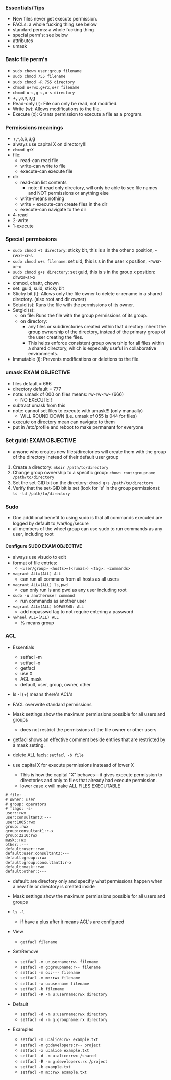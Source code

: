 ### Essentials/Tips
* New files never get execute permission.
* FACLs: a whole fucking thing see below
* standard perms: a whole fucking thing
* special perm's: see below
* attributes
* umask

### Basic file perm's
* `sudo chown user:group filename`
* `sudo chmod 755 filename`
* `sudo chmod -R 755 directory`
* `chmod u+rwx,g+rx,o+r filename`
* `chmod u-s,g-s,o-s directory`
* +,-,a,o,u,g
* Read-only (r): File can only be read, not modified.
* Write (w): Allows modifications to the file.
* Execute (x): Grants permission to execute a file as a program.

### Permissions meanings
* +,-,a,o,u,g
* always use capital X on directory!!!
* `chmod g+X`
* file:
    * read-can read file
    * write-can write to file
    * execute-can execute file
* dir
    * read-can list contents
        * note: if read only directory, will only be able to see file names and NOT permissions or anything else
    * write-means nothing
    * write + execute-can create files in the dir
    * execute-can navigate to the dir
* 4-read
* 2-write
* 1-execute

### Special permissions
* `sudo chmod +t directory`: sticky bit, this is s in the other x position, -rwxr-xr-s
* `sudo chmod u+s filename`: set uid, this is s in the user x position, -rwsr-xr-x
* `sudo chmod g+s directory`: set guid, this is s in the group x position: drwxr-sr-x
* chmod, chattr, chown
* set: guid, suid, sticky bit
* Sticky bit (t): Allows only the file owner to delete or rename in a shared directory. (also root and dir owner)
* Setuid (s): Runs the file with the permissions of its owner.
* Setgid (s): 
    * on file: Runs the file with the group permissions of its group.
    * on directory: 
        * any files or subdirectories created within that directory inherit the group ownership of the directory, instead of the primary group of the user creating the files. 
        * This helps enforce consistent group ownership for all files within a shared directory, which is especially useful in collaborative environments.
* Immutable (i): Prevents modifications or deletions to the file.

### umask EXAM OBJECTIVE
* files default = 666
* directory default = 777
* note: umask of 000 on files means: rw-rw-rw- (666)
    * NO EXECUTE!!
* subtract umask from this
* note: cannot set files to execute with umask!!! (only manually)
    * WILL ROUND DOWN (i.e. umask of 055 is 044 for files)
* execute on directory mean can navigate to them
* put in /etc/profile and reboot to make permanant for everyone


### Set guid: EXAM OBJECTIVE
* anyone who creates new files/directories will create them with the group of the directory instead of their default user group
1. Create a directory: `mkdir /path/to/directory`
2. Change group ownership to a specific group: `chown root:groupname /path/to/directory`
3. Set the set-GID bit on the directory: `chmod g+s /path/to/directory`
4. Verify that the set-GID bit is set (look for 's' in the group permissions): `ls -ld /path/to/directory`

### Sudo
* One additional benefit to using sudo is that all commands executed are logged by default to /var/log/secure
* all members of the wheel group can use sudo to run commands as any user, including root

#### Configure SUDO EXAM OBJECTIVE
* always use visudo to edit
* format of file entries:
    * `<user/group> <hosts>=(<runas>) <tag>: <commands>`
* `vagrant ALL=(ALL) ALL`
    * can run all commans from all hosts as all users
* `vagrant ALL=(ALL) ls,pwd`
    * can only run ls and pwd as any user including root
* `sudo -u anotheruser command`
    * run commands as another user
* `vagrant ALL=(ALL) NOPASSWD: ALL`
    * add nopasswd tag to not require entering a password
* `%wheel ALL=(ALL) ALL`
    * % means group

### ACL

* Essentials
    * setfacl -m 
    * setfacl -x
    * getfacl
    * use X
    * ACL mask
    * default, user, group, owner, other




* ls -l (+) means there's ACL's
* FACL overwrite standard permissions
* Mask settings show the maximum permissions possible for all users and groups
    * does not restrict the permissions of the file owner or other users
* getfacl shows an effective comment beside entries that are restricted by a mask setting.
* delete ALL facls: `setfacl -b file`
* use capital X for execute permissions insteaad of lower X
    * This is how the capital "X" behaves—it gives execute permission to directories and only to files that already had execute permission.
    * lower case x will make ALL FILES EXECUTABLE

```
# file: .
# owner: user
# group: operators
# flags: -s-
user::rwx
user:consultant3:---
user:1005:rwx
group::rwx
group:consultant1:r-x
group:2210:rwx
mask::rwx
other::---
default:user::rwx
default:user:consultant3:---
default:group::rwx
default:group:consultant1:r-x
default:mask::rwx
default:other::---
```
* default: are directory only and specifiy what permissions happen when a new file or directory is created inside
* Mask settings show the maximum permissions possible for all users and groups


* `ls -l`
    * if have a plus after it means ACL's are configured
    
* View
    * `getfacl filename`
* Set/Remove
    * `setfacl -m u:username:rw- filename`
    * `setfacl -m g:groupname:r-- filename`
    * `setfacl -m o::--- filename`
    * `setfacl -m m::rwx filename`
    * `setfacl -x u:username filename`
    * `setfacl -b filename`
    * `setfacl -R -m u:username:rwx directory`
* Default
    * `setfacl -d -m u:username:rwx directory`
    * `setfacl -d -m g:groupname:rx directory`
* Examples
    * `setfacl -m u:alice:rw- example.txt`
    * `setfacl -m g:developers:r-- project`
    * `setfacl -x u:alice example.txt`
    * `setfacl -d -m u:alice:rwx /shared`
    * `setfacl -R -m g:developers:rx /project`
    * `setfacl -b example.txt`
    * `setfacl -m m::rwx example.txt`



